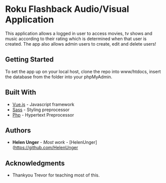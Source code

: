 # Roku Flashback Audio/Visual Application

This application allows a logged in user to access movies, tv shows and music according to their rating which is determined when that user is created. The app also allows admin users to create, edit and delete users!  

## Getting Started

To set the app up on your local host, clone the repo into www/htdocs, insert the database from the folder into your phpMyAdmin.

## Built With

* [Vue.js](https://vuejs.org/) - Javascript framework
* [Sass](https://sass-lang.com/) - Styling preprocessor
* [Php](http://www.php.net) - Hypertext Preprocessor


## Authors
* **Helen Unger** - *Most work* - [HelenUnger](https://github.com/HelenUnger

## Acknowledgments

* Thankyou Trevor for teaching most of this.
